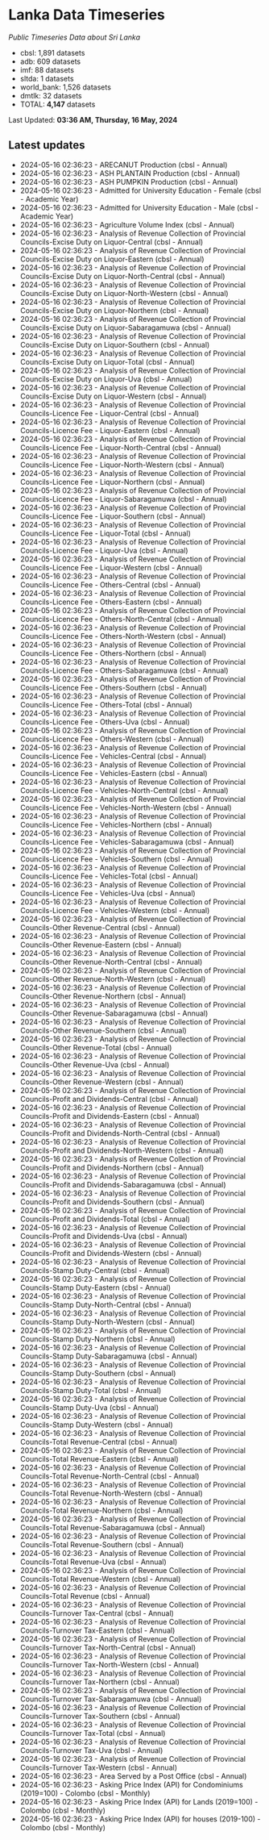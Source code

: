# Lanka Data Timeseries
*Public Timeseries Data about Sri Lanka*

* cbsl: 1,891 datasets
* adb: 609 datasets
* imf: 88 datasets
* sltda: 1 datasets
* world_bank: 1,526 datasets
* dmtlk: 32 datasets
* TOTAL: **4,147** datasets

Last Updated: **03:36 AM, Thursday, 16 May, 2024**

## Latest updates

* 2024-05-16 02:36:23 - ARECANUT Production (cbsl - Annual)
* 2024-05-16 02:36:23 - ASH PLANTAIN Production (cbsl - Annual)
* 2024-05-16 02:36:23 - ASH PUMPKIN Production (cbsl - Annual)
* 2024-05-16 02:36:23 - Admitted for University Education - Female (cbsl - Academic Year)
* 2024-05-16 02:36:23 - Admitted for University Education - Male (cbsl - Academic Year)
* 2024-05-16 02:36:23 - Agriculture Volume Index (cbsl - Annual)
* 2024-05-16 02:36:23 - Analysis of Revenue Collection of Provincial Councils-Excise Duty on Liquor-Central (cbsl - Annual)
* 2024-05-16 02:36:23 - Analysis of Revenue Collection of Provincial Councils-Excise Duty on Liquor-Eastern (cbsl - Annual)
* 2024-05-16 02:36:23 - Analysis of Revenue Collection of Provincial Councils-Excise Duty on Liquor-North-Central (cbsl - Annual)
* 2024-05-16 02:36:23 - Analysis of Revenue Collection of Provincial Councils-Excise Duty on Liquor-North-Western (cbsl - Annual)
* 2024-05-16 02:36:23 - Analysis of Revenue Collection of Provincial Councils-Excise Duty on Liquor-Northern (cbsl - Annual)
* 2024-05-16 02:36:23 - Analysis of Revenue Collection of Provincial Councils-Excise Duty on Liquor-Sabaragamuwa (cbsl - Annual)
* 2024-05-16 02:36:23 - Analysis of Revenue Collection of Provincial Councils-Excise Duty on Liquor-Southern (cbsl - Annual)
* 2024-05-16 02:36:23 - Analysis of Revenue Collection of Provincial Councils-Excise Duty on Liquor-Total (cbsl - Annual)
* 2024-05-16 02:36:23 - Analysis of Revenue Collection of Provincial Councils-Excise Duty on Liquor-Uva (cbsl - Annual)
* 2024-05-16 02:36:23 - Analysis of Revenue Collection of Provincial Councils-Excise Duty on Liquor-Western (cbsl - Annual)
* 2024-05-16 02:36:23 - Analysis of Revenue Collection of Provincial Councils-Licence Fee - Liquor-Central (cbsl - Annual)
* 2024-05-16 02:36:23 - Analysis of Revenue Collection of Provincial Councils-Licence Fee - Liquor-Eastern (cbsl - Annual)
* 2024-05-16 02:36:23 - Analysis of Revenue Collection of Provincial Councils-Licence Fee - Liquor-North-Central (cbsl - Annual)
* 2024-05-16 02:36:23 - Analysis of Revenue Collection of Provincial Councils-Licence Fee - Liquor-North-Western (cbsl - Annual)
* 2024-05-16 02:36:23 - Analysis of Revenue Collection of Provincial Councils-Licence Fee - Liquor-Northern (cbsl - Annual)
* 2024-05-16 02:36:23 - Analysis of Revenue Collection of Provincial Councils-Licence Fee - Liquor-Sabaragamuwa (cbsl - Annual)
* 2024-05-16 02:36:23 - Analysis of Revenue Collection of Provincial Councils-Licence Fee - Liquor-Southern (cbsl - Annual)
* 2024-05-16 02:36:23 - Analysis of Revenue Collection of Provincial Councils-Licence Fee - Liquor-Total (cbsl - Annual)
* 2024-05-16 02:36:23 - Analysis of Revenue Collection of Provincial Councils-Licence Fee - Liquor-Uva (cbsl - Annual)
* 2024-05-16 02:36:23 - Analysis of Revenue Collection of Provincial Councils-Licence Fee - Liquor-Western (cbsl - Annual)
* 2024-05-16 02:36:23 - Analysis of Revenue Collection of Provincial Councils-Licence Fee - Others-Central (cbsl - Annual)
* 2024-05-16 02:36:23 - Analysis of Revenue Collection of Provincial Councils-Licence Fee - Others-Eastern (cbsl - Annual)
* 2024-05-16 02:36:23 - Analysis of Revenue Collection of Provincial Councils-Licence Fee - Others-North-Central (cbsl - Annual)
* 2024-05-16 02:36:23 - Analysis of Revenue Collection of Provincial Councils-Licence Fee - Others-North-Western (cbsl - Annual)
* 2024-05-16 02:36:23 - Analysis of Revenue Collection of Provincial Councils-Licence Fee - Others-Northern (cbsl - Annual)
* 2024-05-16 02:36:23 - Analysis of Revenue Collection of Provincial Councils-Licence Fee - Others-Sabaragamuwa (cbsl - Annual)
* 2024-05-16 02:36:23 - Analysis of Revenue Collection of Provincial Councils-Licence Fee - Others-Southern (cbsl - Annual)
* 2024-05-16 02:36:23 - Analysis of Revenue Collection of Provincial Councils-Licence Fee - Others-Total (cbsl - Annual)
* 2024-05-16 02:36:23 - Analysis of Revenue Collection of Provincial Councils-Licence Fee - Others-Uva (cbsl - Annual)
* 2024-05-16 02:36:23 - Analysis of Revenue Collection of Provincial Councils-Licence Fee - Others-Western (cbsl - Annual)
* 2024-05-16 02:36:23 - Analysis of Revenue Collection of Provincial Councils-Licence Fee - Vehicles-Central (cbsl - Annual)
* 2024-05-16 02:36:23 - Analysis of Revenue Collection of Provincial Councils-Licence Fee - Vehicles-Eastern (cbsl - Annual)
* 2024-05-16 02:36:23 - Analysis of Revenue Collection of Provincial Councils-Licence Fee - Vehicles-North-Central (cbsl - Annual)
* 2024-05-16 02:36:23 - Analysis of Revenue Collection of Provincial Councils-Licence Fee - Vehicles-North-Western (cbsl - Annual)
* 2024-05-16 02:36:23 - Analysis of Revenue Collection of Provincial Councils-Licence Fee - Vehicles-Northern (cbsl - Annual)
* 2024-05-16 02:36:23 - Analysis of Revenue Collection of Provincial Councils-Licence Fee - Vehicles-Sabaragamuwa (cbsl - Annual)
* 2024-05-16 02:36:23 - Analysis of Revenue Collection of Provincial Councils-Licence Fee - Vehicles-Southern (cbsl - Annual)
* 2024-05-16 02:36:23 - Analysis of Revenue Collection of Provincial Councils-Licence Fee - Vehicles-Total (cbsl - Annual)
* 2024-05-16 02:36:23 - Analysis of Revenue Collection of Provincial Councils-Licence Fee - Vehicles-Uva (cbsl - Annual)
* 2024-05-16 02:36:23 - Analysis of Revenue Collection of Provincial Councils-Licence Fee - Vehicles-Western (cbsl - Annual)
* 2024-05-16 02:36:23 - Analysis of Revenue Collection of Provincial Councils-Other Revenue-Central (cbsl - Annual)
* 2024-05-16 02:36:23 - Analysis of Revenue Collection of Provincial Councils-Other Revenue-Eastern (cbsl - Annual)
* 2024-05-16 02:36:23 - Analysis of Revenue Collection of Provincial Councils-Other Revenue-North-Central (cbsl - Annual)
* 2024-05-16 02:36:23 - Analysis of Revenue Collection of Provincial Councils-Other Revenue-North-Western (cbsl - Annual)
* 2024-05-16 02:36:23 - Analysis of Revenue Collection of Provincial Councils-Other Revenue-Northern (cbsl - Annual)
* 2024-05-16 02:36:23 - Analysis of Revenue Collection of Provincial Councils-Other Revenue-Sabaragamuwa (cbsl - Annual)
* 2024-05-16 02:36:23 - Analysis of Revenue Collection of Provincial Councils-Other Revenue-Southern (cbsl - Annual)
* 2024-05-16 02:36:23 - Analysis of Revenue Collection of Provincial Councils-Other Revenue-Total (cbsl - Annual)
* 2024-05-16 02:36:23 - Analysis of Revenue Collection of Provincial Councils-Other Revenue-Uva (cbsl - Annual)
* 2024-05-16 02:36:23 - Analysis of Revenue Collection of Provincial Councils-Other Revenue-Western (cbsl - Annual)
* 2024-05-16 02:36:23 - Analysis of Revenue Collection of Provincial Councils-Profit and Dividends-Central (cbsl - Annual)
* 2024-05-16 02:36:23 - Analysis of Revenue Collection of Provincial Councils-Profit and Dividends-Eastern (cbsl - Annual)
* 2024-05-16 02:36:23 - Analysis of Revenue Collection of Provincial Councils-Profit and Dividends-North-Central (cbsl - Annual)
* 2024-05-16 02:36:23 - Analysis of Revenue Collection of Provincial Councils-Profit and Dividends-North-Western (cbsl - Annual)
* 2024-05-16 02:36:23 - Analysis of Revenue Collection of Provincial Councils-Profit and Dividends-Northern (cbsl - Annual)
* 2024-05-16 02:36:23 - Analysis of Revenue Collection of Provincial Councils-Profit and Dividends-Sabaragamuwa (cbsl - Annual)
* 2024-05-16 02:36:23 - Analysis of Revenue Collection of Provincial Councils-Profit and Dividends-Southern (cbsl - Annual)
* 2024-05-16 02:36:23 - Analysis of Revenue Collection of Provincial Councils-Profit and Dividends-Total (cbsl - Annual)
* 2024-05-16 02:36:23 - Analysis of Revenue Collection of Provincial Councils-Profit and Dividends-Uva (cbsl - Annual)
* 2024-05-16 02:36:23 - Analysis of Revenue Collection of Provincial Councils-Profit and Dividends-Western (cbsl - Annual)
* 2024-05-16 02:36:23 - Analysis of Revenue Collection of Provincial Councils-Stamp Duty-Central (cbsl - Annual)
* 2024-05-16 02:36:23 - Analysis of Revenue Collection of Provincial Councils-Stamp Duty-Eastern (cbsl - Annual)
* 2024-05-16 02:36:23 - Analysis of Revenue Collection of Provincial Councils-Stamp Duty-North-Central (cbsl - Annual)
* 2024-05-16 02:36:23 - Analysis of Revenue Collection of Provincial Councils-Stamp Duty-North-Western (cbsl - Annual)
* 2024-05-16 02:36:23 - Analysis of Revenue Collection of Provincial Councils-Stamp Duty-Northern (cbsl - Annual)
* 2024-05-16 02:36:23 - Analysis of Revenue Collection of Provincial Councils-Stamp Duty-Sabaragamuwa (cbsl - Annual)
* 2024-05-16 02:36:23 - Analysis of Revenue Collection of Provincial Councils-Stamp Duty-Southern (cbsl - Annual)
* 2024-05-16 02:36:23 - Analysis of Revenue Collection of Provincial Councils-Stamp Duty-Total (cbsl - Annual)
* 2024-05-16 02:36:23 - Analysis of Revenue Collection of Provincial Councils-Stamp Duty-Uva (cbsl - Annual)
* 2024-05-16 02:36:23 - Analysis of Revenue Collection of Provincial Councils-Stamp Duty-Western (cbsl - Annual)
* 2024-05-16 02:36:23 - Analysis of Revenue Collection of Provincial Councils-Total Revenue-Central (cbsl - Annual)
* 2024-05-16 02:36:23 - Analysis of Revenue Collection of Provincial Councils-Total Revenue-Eastern (cbsl - Annual)
* 2024-05-16 02:36:23 - Analysis of Revenue Collection of Provincial Councils-Total Revenue-North-Central (cbsl - Annual)
* 2024-05-16 02:36:23 - Analysis of Revenue Collection of Provincial Councils-Total Revenue-North-Western (cbsl - Annual)
* 2024-05-16 02:36:23 - Analysis of Revenue Collection of Provincial Councils-Total Revenue-Northern (cbsl - Annual)
* 2024-05-16 02:36:23 - Analysis of Revenue Collection of Provincial Councils-Total Revenue-Sabaragamuwa (cbsl - Annual)
* 2024-05-16 02:36:23 - Analysis of Revenue Collection of Provincial Councils-Total Revenue-Southern (cbsl - Annual)
* 2024-05-16 02:36:23 - Analysis of Revenue Collection of Provincial Councils-Total Revenue-Uva (cbsl - Annual)
* 2024-05-16 02:36:23 - Analysis of Revenue Collection of Provincial Councils-Total Revenue-Western (cbsl - Annual)
* 2024-05-16 02:36:23 - Analysis of Revenue Collection of Provincial Councils-Total Revenue (cbsl - Annual)
* 2024-05-16 02:36:23 - Analysis of Revenue Collection of Provincial Councils-Turnover Tax-Central (cbsl - Annual)
* 2024-05-16 02:36:23 - Analysis of Revenue Collection of Provincial Councils-Turnover Tax-Eastern (cbsl - Annual)
* 2024-05-16 02:36:23 - Analysis of Revenue Collection of Provincial Councils-Turnover Tax-North-Central (cbsl - Annual)
* 2024-05-16 02:36:23 - Analysis of Revenue Collection of Provincial Councils-Turnover Tax-North-Western (cbsl - Annual)
* 2024-05-16 02:36:23 - Analysis of Revenue Collection of Provincial Councils-Turnover Tax-Northern (cbsl - Annual)
* 2024-05-16 02:36:23 - Analysis of Revenue Collection of Provincial Councils-Turnover Tax-Sabaragamuwa (cbsl - Annual)
* 2024-05-16 02:36:23 - Analysis of Revenue Collection of Provincial Councils-Turnover Tax-Southern (cbsl - Annual)
* 2024-05-16 02:36:23 - Analysis of Revenue Collection of Provincial Councils-Turnover Tax-Total (cbsl - Annual)
* 2024-05-16 02:36:23 - Analysis of Revenue Collection of Provincial Councils-Turnover Tax-Uva (cbsl - Annual)
* 2024-05-16 02:36:23 - Analysis of Revenue Collection of Provincial Councils-Turnover Tax-Western (cbsl - Annual)
* 2024-05-16 02:36:23 - Area Served by a Post Office (cbsl - Annual)
* 2024-05-16 02:36:23 - Asking Price Index (API) for Condominiums (2019=100) - Colombo (cbsl - Monthly)
* 2024-05-16 02:36:23 - Asking Price Index (API) for Lands (2019=100) - Colombo (cbsl - Monthly)
* 2024-05-16 02:36:23 - Asking Price Index (API) for houses (2019-100) - Colombo (cbsl - Monthly)
